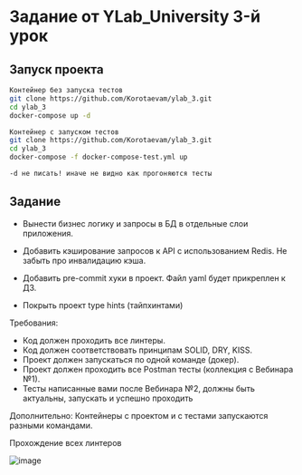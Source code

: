 Задание от YLab_University 3-й урок
======

## Запуск проекта

```Bash
Контейнер без запуска тестов
git clone https://github.com/Korotaevam/ylab_3.git
cd ylab_3
docker-compose up -d

Контейнер с запуском тестов
git clone https://github.com/Korotaevam/ylab_3.git
cd ylab_3
docker-compose -f docker-compose-test.yml up

-d не писать! иначе не видно как прогоняются тесты
```

## Задание

  * Вынести бизнес логику и запросы в БД в отдельные слои приложения.

  * Добавить кэширование запросов к API  с использованием Redis. Не забыть про инвалидацию кэша.

  * Добавить pre-commit хуки в проект. Файл yaml будет прикреплен к ДЗ.

  * Покрыть проект type hints (тайпхинтами)


﻿﻿﻿﻿﻿﻿Требования:
  * Код должен проходить все линтеры.
  * Код должен соответствовать принципам SOLID, DRY, KISS.
  * Проект должен запускаться по одной команде (докер).
  * Проект должен проходить все Postman тесты (коллекция с Вебинара №1).
  * Тесты написанные вами после Вебинара №2, должны быть актуальны, запускать и успешно проходить

﻿﻿﻿﻿﻿Дополнительно:
Контейнеры с проектом и с тестами запускаются разными командами.

Прохождение всех линтеров

![image](https://github.com/Korotaevam/ylab_3/assets/112647912/c8776702-387a-4309-b1a1-17b585eb4bf7)
